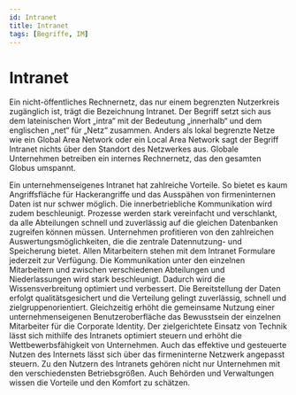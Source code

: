 ```yaml
---
id: Intranet
title: Intranet
tags: [Begriffe, IM]
---
```


# Intranet

Ein nicht-öffentliches Rechnernetz, das nur einem begrenzten Nutzerkreis zugänglich ist, trägt die Bezeichnung Intranet. Der Begriff setzt sich aus dem lateinischen Wort „intra“ mit der Bedeutung  „innerhalb“ und dem englischen „net“ für „Netz“ zusammen. Anders als  lokal begrenzte Netze wie ein Global Area Network oder ein Local Area  Network sagt der Begriff Intranet nichts über den Standort des  Netzwerkes aus. Globale Unternehmen betreiben ein internes Rechnernetz,  das den gesamten Globus umspannt.

Ein unternehmenseigenes Intranet hat zahlreiche Vorteile. So bietet es kaum Angriffsfläche für Hackerangriffe und das Ausspähen von firmeninternen Daten ist nur schwer möglich. Die innerbetriebliche Kommunikation wird zudem beschleunigt. Prozesse werden stark vereinfacht und verschlankt, da alle Abteilungen schnell und zuverlässig auf die gleichen Datenbanken zugreifen können müssen. Unternehmen profitieren von den zahlreichen Auswertungsmöglichkeiten, die die zentrale Datennutzung- und Speicherung bietet. Allen Mitarbeitern stehen mit dem Intranet Formulare jederzeit  zur Verfügung. Die Kommunikation unter den einzelnen Mitarbeitern und zwischen verschiedenen Abteilungen und Niederlassungen wird stark  beschleunigt. Dadurch wird die Wissensverbreitung optimiert und  verbessert. Die Bereitstellung der Daten erfolgt qualitätsgesichert und  die Verteilung gelingt zuverlässig, schnell und zielgruppenorientiert. Gleichzeitig erhöht die gemeinsame Nutzung einer unternehmenseigenen  Benutzeroberfläche das Bewusstsein der einzelnen Mitarbeiter für die  Corporate Identity. Der zielgerichtete Einsatz von Technik lässt sich mithilfe des Intranets optimiert steuern und erhöht die  Wettbewerbsfähigkeit von Unternehmen. Auch das effektive und gesteuerte Nutzen des Internets lässt sich über das firmeninterne Netzwerk angepasst steuern. Zu den Nutzern des Intranets gehören nicht nur  Unternehmen mit den verschiedensten Betriebsgrößen. Auch Behörden und Verwaltungen wissen die Vorteile und den Komfort zu schätzen.
